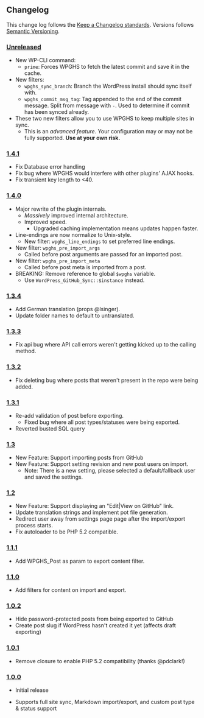## Changelog ##

This change log follows the [Keep a Changelog standards]. Versions follows [Semantic Versioning].

### [Unreleased] ###

* New WP-CLI command:
    * `prime`: Forces WPGHS to fetch the latest commit and save it in the cache.
* New filters:
    * `wpghs_sync_branch`: Branch the WordPress install should sync itself with.
    * `wpghs_commit_msg_tag`: Tag appended to the end of the commit message. Split from message with ` - `. Used to determine if commit has been synced already.
* These two new filters allow you to use WPGHS to keep multiple sites in sync.
    * This is an _advanced feature_. Your configuration may or may not be fully supported. **Use at your own risk.**

### [1.4.1] ###

* Fix Database error handling
* Fix bug where WPGHS would interfere with other plugins' AJAX hooks.
* Fix transient key length to <40.

### [1.4.0] ###

* Major rewrite of the plugin internals.
    * *Massively* improved internal architecture.
    * Improved speed.
        * Upgraded caching implementation means updates happen faster.
* Line-endings are now normalize to Unix-style.
    * New filter: `wpghs_line_endings` to set preferred line endings.
* New filter: `wpghs_pre_import_args`
    * Called before post arguments are passed for an imported post.
* New filter: `wpghs_pre_import_meta`
    * Called before post meta is imported from a post.
* BREAKING: Remove reference to global `$wpghs` variable.
    * Use `WordPress_GitHub_Sync::$instance` instead.

### [1.3.4] ###

* Add German translation (props @lsinger).
* Update folder names to default to untranslated. 

### [1.3.3] ###

* Fix api bug where API call errors weren't getting kicked up to the calling method.

### [1.3.2] ###

* Fix deleting bug where posts that weren't present in the repo were being added.

### [1.3.1] ###

* Re-add validation of post before exporting.
    * Fixed bug where all post types/statuses were being exported.
* Reverted busted SQL query

### [1.3] ###

* New Feature: Support importing posts from GitHub
* New Feature: Support setting revision and new post users on import.
    * Note: There is a new setting, please selected a default/fallback user and saved the settings.

### [1.2] ###

* New Feature: Support displaying an "Edit|View on GitHub" link.
* Update translation strings and implement pot file generation.
* Redirect user away from settings page page after the import/export process starts.
* Fix autoloader to be PHP 5.2 compatible.

### [1.1.1] ###

* Add WPGHS_Post as param to export content filter.

### [1.1.0] ###

* Add filters for content on import and export.

### [1.0.2] ###

* Hide password-protected posts from being exported to GitHub
* Create post slug if WordPress hasn't created it yet (affects draft exporting)

### [1.0.1] ###

* Remove closure to enable PHP 5.2 compatibility (thanks @pdclark!)

### [1.0.0] ###

* Initial release
* Supports full site sync, Markdown import/export, and custom post type & status support

  [Keep a Changelog standards]: http://keepachangelog.com/
  [Semantic Versioning]: http://semver.org/
  [Unreleased]: https://github.com/mAAdhaTTah/wordpress-github-sync
  [1.4.1]: https://github.com/mAAdhaTTah/wordpress-github-sync/releases/tag/1.4.1
  [1.4.0]: https://github.com/mAAdhaTTah/wordpress-github-sync/releases/tag/1.4.0
  [1.3.4]: https://github.com/mAAdhaTTah/wordpress-github-sync/releases/tag/1.3.4
  [1.3.3]: https://github.com/mAAdhaTTah/wordpress-github-sync/releases/tag/1.3.3
  [1.3.2]: https://github.com/mAAdhaTTah/wordpress-github-sync/releases/tag/1.3.2
  [1.3.1]: https://github.com/mAAdhaTTah/wordpress-github-sync/releases/tag/1.3.1
  [1.3]: https://github.com/mAAdhaTTah/wordpress-github-sync/releases/tag/1.3
  [1.2]: https://github.com/mAAdhaTTah/wordpress-github-sync/releases/tag/1.2
  [1.1.1]: https://github.com/mAAdhaTTah/wordpress-github-sync/releases/tag/1.1.1
  [1.1.0]: https://github.com/mAAdhaTTah/wordpress-github-sync/releases/tag/1.1.0
  [1.0.2]: https://github.com/mAAdhaTTah/wordpress-github-sync/releases/tag/1.0.2
  [1.0.1]: https://github.com/mAAdhaTTah/wordpress-github-sync/releases/tag/1.0.1
  [1.0.0]: https://github.com/mAAdhaTTah/wordpress-github-sync/releases/tag/1.0.0
